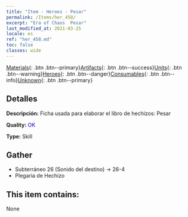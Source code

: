```yaml
---
title: "Item - Heroes - Pesar"
permalink: /Items/her_458/
excerpt: "Era of Chaos  Pesar"
last_modified_at: 2021-03-25
locale: es
ref: "her_458.md"
toc: false
classes: wide
---
```

 [Materials](/es/Items/){: .btn .btn--primary}[Artifacts](/es/Items/Artifacts/){: .btn .btn--success}[Units](/es/Items/Units/){: .btn .btn--warning}[Heroes](/es/Items/Heroes/){: .btn .btn--danger}[Consumables](/es/Items/Consumables/){: .btn .btn--info}[Unknown](/es/Items/Unknown/){: .btn .btn--primary}

## Detalles
 **Descripción:** Ficha usada para elaborar el libro de hechizos: Pesar

 **Quality:** <span style="color: #0000CD">OK</span>

 **Type:** Skill

## Gather

*    Subterráneo 26 (Sonido del destino) -> 26-4 
*    Plegaria de Hechizo 

## This item contains:

  None

